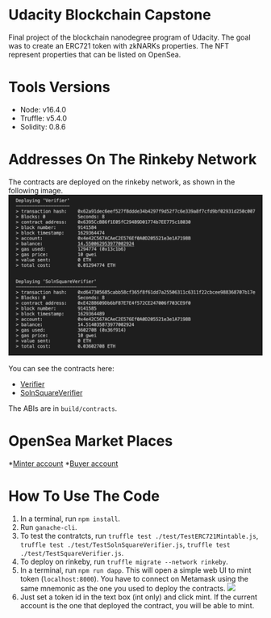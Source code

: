 # Udacity Blockchain Capstone

Final project of the blockchain nanodegree program of Udacity. The goal was to create an ERC721 token with zkNARKs properties. 
The NFT represent properties that can be listed on OpenSea. 

# Tools Versions

- Node: v16.4.0
- Truffle: v5.4.0
- Solidity: 0.8.6

# Addresses On The Rinkeby Network

The contracts are deployed on the rinkeby network, as shown in the following image.
![](images/addresses.png)

You can see the contracts here: 
* [Verifier](https://rinkeby.etherscan.io/address/0x6395CcB86f1E05fC294B9D01774b7EE775c18030)
* [SolnSquareVerifier](https://rinkeby.etherscan.io/address/0xE4288609Db6bF87E7E4f572CE247006f703CE9f0)

The ABIs are in `build/contracts`.

# OpenSea Market Places

*[Minter account](https://testnets.opensea.io/0x4e42c567acaec2e576ef0a0d205521e3e1a7198b)
*[Buyer account](https://testnets.opensea.io/0xc9a8b75556d15212c093bdb25fc0e34cf129e6fa)

# How To Use The Code

1. In a terminal, run `npm install`.
2. Run `ganache-cli`.
3. To test the contratcts, run `truffle test ./test/TestERC721Mintable.js`, `truffle test ./test/TestSolnSquareVerifier.js`, `truffle test ./test/TestSquareVerifier.js`.
4. To deploy on rinkeby, run `truffle migrate --network rinkeby`. 
5. In a terminal, run `npm run dapp`. This will open a simple web UI to mint token (`localhost:8000`). You have to connect on Metamask using the same mnemonic as the one you used to deploy the contracts. 
![](images/ui.png)
6. Just set a token id in the text box (int only) and click mint. If the current account is the one that deployed the contract, you will be able to mint. 
